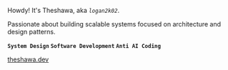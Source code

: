 Howdy! It's Theshawa, aka *`logan2k02`*.

Passionate about building scalable systems focused on architecture and design patterns.

**`System Design` `Software Development` `Anti AI Coding`**

[theshawa.dev](https://theshawa.dev)

